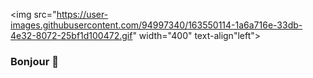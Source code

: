 



<img src="https://user-images.githubusercontent.com/94997340/163550114-1a6a716e-33db-4e32-8072-25bf1d100472.gif" width="400" text-align"left">
### Bonjour 👋
